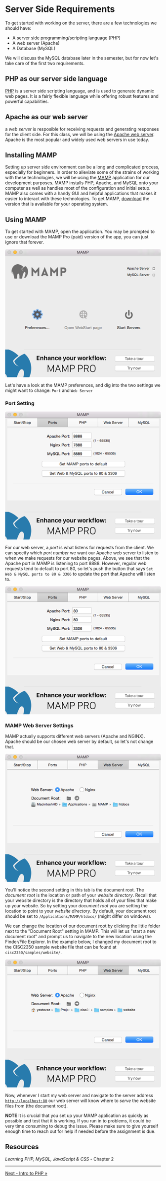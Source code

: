 # Server Side Requirements
To get started with working on the server, there are a few technologies we should have:

- A server side programming/scripting language (PHP)
- A web server (Apache)
- A Database (MySQL)

We will discuss the MySQL database later in the semester, but for now let's take care of the first two requirements.

## PHP as our server side language
[PHP](https://secure.php.net/) is a server side scripting language, and is used to generate dynamic web pages.  It is a fairly flexible language while offering robust features and powerful capabilities.

## Apache as our web server
a *web server* is resposible for receiving requests and generating responses for the client side.  For this class, we will be using the [Apache web server](https://httpd.apache.org/).  Apache is the most popular and widely used web servers in use today.

## Installing MAMP
Setting up server side environment can be a long and complicated process, especially for beginners. In order to alleviate some of the strains of working with these technologies, we will be using the [MAMP](https://www.mamp.info/en/) application for our development purposes.  MAMP installs PHP, Apache, and MySQL onto your computer as well as handles most of the configuration and initial setup.  MAMP also comes with a handy GUI and helpful applications that makes it easier to interact with these technologies. To get MAMP, [download](https://www.mamp.info/en/downloads/) the version that is available for your operating system.

## Using MAMP
To get started with MAMP, open the application.  You may be prompted to use or download the MAMP Pro (paid) version of the app, you can just ignore that forever.

![](docs/mamp-start.png)

Let's have a look at the MAMP preferences, and dig into the two settings we might want to change: `Port` and `Web Server`

### Port Setting

![](docs/mamp-port.png)

For our web server, a *port* is what listens for requests from the client.  We can specify which *port number* we want our Apache web server to listen to when we make requests for our website pages.  Above, we see that the Apache port in MAMP is listening to port 8888. However, regular web requests tend to default to port 80, so let's push the button that says `Set Web & MySQL ports to 80 & 3306` to update the port that Apache will listen to.

![](docs/mamp-port-80.png)

### MAMP Web Server Settings
MAMP actually supports different web servers (Apache and NGINX).  Apache should be our chosen web server by default, so let's not change that.

![](docs/mamp-web-server.png)

You'll notice the second setting in this tab is the document root.  The *document root* is the location or path of your *website directory*.  Recall that your website directory is the directory that holds all of your files that make up your website.  So by setting your *document root* you are setting the location to point to your *website directory*.  By default, your document root should be set to `/Applications/MAMP/htdocs/` (might differ on windows).

We can change the location of our document root by clicking the little folder next to the "Document Root" setting in MAMP.  This will let us "start a new document root" and prompt us to navigate to the new location using the Finder/File Explorer. In the example below, I changed my document root to the CISC2350 sample website file that can be found at `cisc2350/samples/website/`.

![](docs/mamp-doc-root.png)

Now, whenever I start my web server and navigate to the server address [`http://localhost:80`](http://localhost:80) our web server will know where to *serve* the website files from (the document root).

**NOTE** It is crucial that you set up your MAMP application as quickly as possible and test that it is working.  If you run in to problems, it could be very time consuming to debug the issue.  Please make sure to give yourself enough time to reach out for help if needed before the assignment is due.


## Resources
*Learning PHP, MySQL, JavaScript & CSS* - Chapter 2

___

[Next - Intro to PHP »](3-PHP.md)



